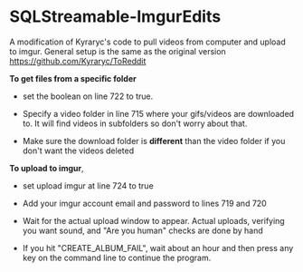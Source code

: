 # SQLStreamable-ImgurEdits
A modification of Kyraryc's code to pull videos from computer and upload to imgur. General setup is the same as the original version
https://github.com/Kyraryc/ToReddit

**To get files from a specific folder**

* set the boolean on line 722 to true.

* Specify a video folder in line 715 where your gifs/videos are downloaded to. It will find videos in subfolders so don't worry about that.

* Make sure the download folder is **different** than the video folder if you don't want the videos deleted

**To upload to imgur**, 

* set upload imgur at line 724 to true

* Add your imgur account email and password to lines 719 and 720

* Wait for the actual upload window to appear. Actual uploads, verifying you want sound, and "Are you human" checks are done by hand

* If you hit "CREATE_ALBUM_FAIL", wait about an hour and then press any key on the command line to continue the program.
